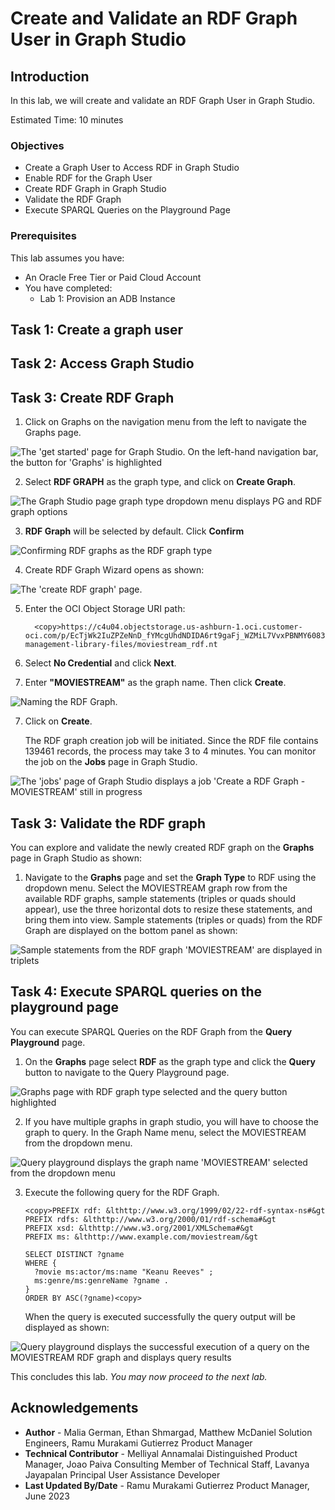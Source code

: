 # Create and Validate an RDF Graph User in Graph Studio

## Introduction
In this lab, we will create and validate an RDF Graph User in Graph Studio.

Estimated Time: 10 minutes

### Objectives
- Create a Graph User to Access RDF in Graph Studio
- Enable RDF for the Graph User
- Create RDF Graph in Graph Studio
- Validate the RDF Graph
- Execute SPARQL Queries on the Playground Page

### Prerequisites
This lab assumes you have:
  - An Oracle Free Tier or Paid Cloud Account
  - You have completed:
      - Lab 1: Provision an ADB Instance

## Task 1: Create a graph user 
[](include:adb-create-user.md)

## Task 2: Access Graph Studio
[](include:adb-goto-graph-studio.md)

## Task 3: Create RDF Graph

1. Click on Graphs on the navigation menu from the left to navigate the Graphs page.

  ![The 'get started' page for Graph Studio. On the left-hand navigation bar, the button for 'Graphs' is highlighted](./images/graph-studio-home.png "")

2. Select **RDF GRAPH** as the graph type, and click on **Create Graph**.

  ![The Graph Studio page graph type dropdown menu displays PG and RDF graph options](./images/graph-studio-graphs.png "")

3. **RDF Graph** will be selected by default. Click **Confirm**

  ![Confirming RDF graphs as the RDF graph type](./images/rdf-graph-selection.png "")

4. Create RDF Graph Wizard opens as shown:

  ![The 'create RDF graph' page.](./images/create-rdf-graph.png "")

5. Enter the OCI Object Storage URI path:

    ```
      <copy>https://c4u04.objectstorage.us-ashburn-1.oci.customer-oci.com/p/EcTjWk2IuZPZeNnD_fYMcgUhdNDIDA6rt9gaFj_WZMiL7VvxPBNMY60837hu5hga/n/c4u04/b/livelabsfiles/o/data-management-library-files/moviestream_rdf.nt
    ```

6. Select **No Credential** and click **Next**.

7. Enter **"MOVIESTREAM"** as the graph name. Then click **Create**.

  ![Naming the RDF Graph.](./images/name-rdf-graph.png "")

7. Click on **Create**.

    The RDF graph creation job will be initiated. Since the RDF file contains 139461 records, the process may take 3 to 4 minutes. You can monitor the job on the **Jobs** page in Graph Studio.

  ![The 'jobs' page of Graph Studio displays a job 'Create a RDF Graph - MOVIESTREAM' still in progress](./images/graph-studio-jobs.png "")

## Task 3: Validate the RDF graph

You can explore and validate the newly created RDF graph on the **Graphs** page in Graph Studio as shown:

1. Navigate to the **Graphs** page and set the **Graph Type** to RDF using the dropdown menu. Select the MOVIESTREAM graph row from the available RDF graphs, sample statements (triples or quads should appear), use the three horizontal dots to resize these statements, and bring them into view. Sample statements (triples or quads) from the RDF Graph are displayed on the bottom panel as shown:

  ![Sample statements from the RDF graph 'MOVIESTREAM' are displayed in triplets](./images/graph-sample-statements.png "")

## Task 4: Execute SPARQL queries on the playground page

You can execute SPARQL Queries on the RDF Graph from the **Query Playground** page.

1. On the **Graphs** page select **RDF** as the graph type and click the **Query** button to navigate to the Query Playground page.

  ![Graphs page with RDF graph type selected and the query button highlighted](./images/graph-type.png "")

2. If you have multiple graphs in graph studio, you will have to choose the graph to query. In the Graph Name menu, select the MOVIESTREAM from the dropdown menu.

  ![Query playground displays the graph name 'MOVIESTREAM' selected from the dropdown menu](./images/query-playground.png "")

3. Execute the following query for the RDF Graph.

    ```
    <copy>PREFIX rdf: &lthttp://www.w3.org/1999/02/22-rdf-syntax-ns#&gt
    PREFIX rdfs: &lthttp://www.w3.org/2000/01/rdf-schema#&gt
    PREFIX xsd: &lthttp://www.w3.org/2001/XMLSchema#&gt
    PREFIX ms: &lthttp://www.example.com/moviestream/&gt

    SELECT DISTINCT ?gname
    WHERE {
      ?movie ms:actor/ms:name "Keanu Reeves" ;
      ms:genre/ms:genreName ?gname .
    }
    ORDER BY ASC(?gname)<copy>
    ```

      When the query is executed successfully the query output will be displayed as shown:

  ![Query playground displays the successful execution of a query on the MOVIESTREAM RDF graph and displays query results](./images/query-playground-script.png "")

This concludes this lab. *You may now proceed to the next lab.*

## Acknowledgements

- **Author** -  Malia German, Ethan Shmargad, Matthew McDaniel Solution Engineers, Ramu Murakami Gutierrez Product Manager
- **Technical Contributor** -  Melliyal Annamalai Distinguished Product Manager, Joao Paiva Consulting Member of Technical Staff, Lavanya Jayapalan Principal User Assistance Developer
- **Last Updated By/Date** - Ramu Murakami Gutierrez Product Manager, June 2023
